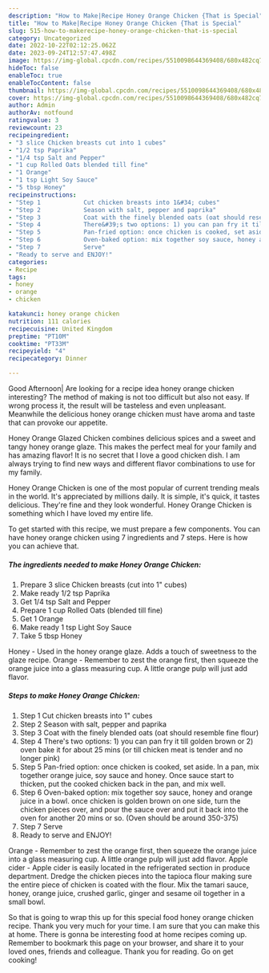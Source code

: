 ```yaml
---
description: "How to Make|Recipe Honey Orange Chicken {That is Special"
title: "How to Make|Recipe Honey Orange Chicken {That is Special"
slug: 515-how-to-makerecipe-honey-orange-chicken-that-is-special
category: Uncategorized
date: 2022-10-22T02:12:25.062Z
date: 2023-09-24T12:57:47.498Z
image: https://img-global.cpcdn.com/recipes/5510098644369408/680x482cq70/honey-orange-chicken-recipe-main-photo.jpg
hideToc: false
enableToc: true
enableTocContent: false
thumbnail: https://img-global.cpcdn.com/recipes/5510098644369408/680x482cq70/honey-orange-chicken-recipe-main-photo.jpg
cover: https://img-global.cpcdn.com/recipes/5510098644369408/680x482cq70/honey-orange-chicken-recipe-main-photo.jpg
author: Admin
authorAv: notfound
ratingvalue: 3
reviewcount: 23
recipeingredient:
- "3 slice Chicken breasts cut into 1 cubes"
- "1/2 tsp Paprika"
- "1/4 tsp Salt and Pepper"
- "1 cup Rolled Oats blended till fine"
- "1 Orange"
- "1 tsp Light Soy Sauce"
- "5 tbsp Honey"
recipeinstructions:
- "Step 1            Cut chicken breasts into 1&#34; cubes"
- "Step 2            Season with salt, pepper and paprika"
- "Step 3            Coat with the finely blended oats (oat should resemble fine flour)"
- "Step 4            There&#39;s two options: 1) you can pan fry it till golden brown or 2) oven bake it for about 25 mins (or till chicken meat is tender and no longer pink)"
- "Step 5            Pan-fried option: once chicken is cooked, set aside. In a pan, mix together orange juice, soy sauce and honey. Once sauce start to thicken, put the cooked chicken back in the pan, and mix well."
- "Step 6            Oven-baked option: mix together soy sauce, honey and orange juice in a bowl. once chicken is golden brown on one side, turn the chicken pieces over, and pour the sauce over and put it back into the oven for another 20 mins or so. (Oven should be around 350-375)"
- "Step 7            Serve"
- "Ready to serve and ENJOY!"
categories:
- Recipe
tags:
- honey
- orange
- chicken

katakunci: honey orange chicken 
nutrition: 111 calories
recipecuisine: United Kingdom
preptime: "PT10M"
cooktime: "PT33M"
recipeyield: "4"
recipecategory: Dinner

---
```



Good Afternoon| Are looking for a recipe idea honey orange chicken interesting? The method of making is not too difficult but also not easy. If wrong process it, the result will be tasteless and even unpleasant. Meanwhile the delicious honey orange chicken must have aroma and taste that can provoke our appetite.





Honey Orange Glazed Chicken combines delicious spices and a sweet and tangy honey orange glaze. This makes the perfect meal for your family and has amazing flavor! It is no secret that I love a good chicken dish. I am always trying to find new ways and different flavor combinations to use for my family.

Honey Orange Chicken is one of the most popular of current trending meals in the world. It's appreciated by millions daily. It is simple, it's quick, it tastes delicious. They're fine and they look wonderful. Honey Orange Chicken is something which I have loved my entire life.


To get started with this recipe, we must prepare a few components. You can have honey orange chicken using 7 ingredients and 7 steps. Here is how you can achieve that.

<!--inarticleads1-->

##### The ingredients needed to make Honey Orange Chicken:

1. Prepare 3 slice Chicken breasts (cut into 1&#34; cubes)
1. Make ready 1/2 tsp Paprika
1. Get 1/4 tsp Salt and Pepper
1. Prepare 1 cup Rolled Oats (blended till fine)
1. Get 1 Orange
1. Make ready 1 tsp Light Soy Sauce
1. Take 5 tbsp Honey


Honey - Used in the honey orange glaze. Adds a touch of sweetness to the glaze recipe. Orange - Remember to zest the orange first, then squeeze the orange juice into a glass measuring cup. A little orange pulp will just add flavor. 

<!--inarticleads2-->

##### Steps to make Honey Orange Chicken:

1. Step 1            Cut chicken breasts into 1&#34; cubes
1. Step 2            Season with salt, pepper and paprika
1. Step 3            Coat with the finely blended oats (oat should resemble fine flour)
1. Step 4            There&#39;s two options: 1) you can pan fry it till golden brown or 2) oven bake it for about 25 mins (or till chicken meat is tender and no longer pink)
1. Step 5            Pan-fried option: once chicken is cooked, set aside. In a pan, mix together orange juice, soy sauce and honey. Once sauce start to thicken, put the cooked chicken back in the pan, and mix well.
1. Step 6            Oven-baked option: mix together soy sauce, honey and orange juice in a bowl. once chicken is golden brown on one side, turn the chicken pieces over, and pour the sauce over and put it back into the oven for another 20 mins or so. (Oven should be around 350-375)
1. Step 7            Serve
1. Ready to serve and ENJOY!

Orange - Remember to zest the orange first, then squeeze the orange juice into a glass measuring cup. A little orange pulp will just add flavor. Apple cider - Apple cider is easily located in the refrigerated section in produce department. Dredge the chicken pieces into the tapioca flour making sure the entire piece of chicken is coated with the flour. Mix the tamari sauce, honey, orange juice, crushed garlic, ginger and sesame oil together in a small bowl. 

So that is going to wrap this up for this special food honey orange chicken recipe. Thank you very much for your time. I am sure that you can make this at home. There is gonna be interesting food at home recipes coming up. Remember to bookmark this page on your browser, and share it to your loved ones, friends and colleague. Thank you for reading. Go on get cooking!

